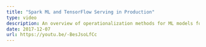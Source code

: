 ```yaml
---
title: "Spark ML and TensorFlow Serving in Production"
type: video
description: An overview of operationalization methods for ML models for production 
date: 2017-12-07
url: https://youtu.be/-BesJsoLfCc
---
```

